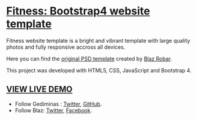 # [Fitness: Bootstrap4 website template](http://example.com/) 

Fitness website template is a bright and vibrant template with large quality photos and fully responsive accross all devices.

Here you can find the [original PSD template](http://blazrobar.com/free-psd-website-templates/fitness-free-photoshop-psd-template/) created by [Blaz Robar](http://blazrobar.com/).

This project was developed with HTML5, CSS, JavaScript and Bootstrap 4.

## [VIEW LIVE DEMO](http://example.com/)

* Follow Gediminas : [Twitter](https://twitter.com/gbaciulis), [GitHub](https://github.com/gbaciulis).
* Follow Blaz: [Twitter](https://twitter.com/blazrobar), [Facebook](https://www.facebook.com/blazrobar/).
